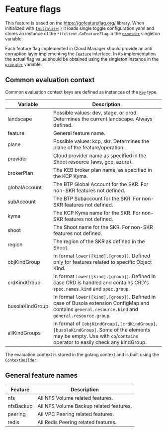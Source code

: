 # Feature flags

This feature is based on the https://gofeatureflag.org/ library. When initialized with [`Initialize()`](./init.go)
it loads single toggle configuration yaml and stores an instance of the `*ffclient.GoFeatureFlag` 
in the [`provider`](./init.go) singleton variable. 

Each feature flag implemented in Cloud Manager should provide an anti corruption layer implementing 
the [`Feature`](./types/types.go) interface. In its implementation the actual flag value should be
obtained using the singleton instance in the [`provider`](./init.go) variable.

## Common evaluation context

Common evaluation context keys are defined as instances of the [`Key`](./types/types.go) type.

| Variable        | Description                                                                                                                                                         |
|-----------------|---------------------------------------------------------------------------------------------------------------------------------------------------------------------|
| landscape       | Possible values: dev, stage, or prod. Determines the current landscape. Always defined.                                                                             |
| feature         | General feature name.                                                                                                                                               |
| plane           | Possible values: kcp, skr. Determines the plane of the feature/operation.                                                                                           |
| provider        | Cloud provider name as specified in the Shoot resource (aws, gcp, azure).                                                                                           |
| brokerPlan      | The KEB broker plan name, as specified in the KCP Kyma.                                                                                                             |
| globalAccount   | The BTP Global Account for the SKR. For non-SKR features not defined.                                                                                               |
| subAccount      | The BTP Subaccount for the SKR. For non-SKR features not defined.                                                                                                   |
| kyma            | The KCP Kyma name for the SKR. For non-SKR features not defined.                                                                                                    |
| shoot           | The Shoot name for the SKR. For non-SKR features not defined.                                                                                                       |
| region          | The region of the SKR as defined in the Shoot.                                                                                                                      |
| objKindGroup    | In format `lower([kind].[group])`. Defined only for features related to specific Object Kind.                                                                       |   
| crdKindGroup    | In format `lower([kind].[group])`. Defined in case CRD is handled and contains CRD's `spec.names.kind` and `spec.group`.                                            |
| busolaKindGroup | In format `lower([kind].[group])`. Defined in case of Busola extension ConfigMap and contains `general.resource.kind` and `general.resource.group`.                 |
| allKindGroups   | In format of `[objKindGroup],[crdKindGroup],[busolaKindGroup]`. Some of the elements may be empty. Use with `co`/`contains` operator to easily check any kindGroup. |

The evaluation context is stored in the golang context and is built using the [`ContextBuilder`](./context.go).

## General feature names

| Feature   | Description                             |
|-----------|-----------------------------------------|
| nfs       | All NFS Volume related features.        |
| nfsBackup | All NFS Volume Backup related features. |
| peering   | All VPC Peering related features.       |
| redis     | All Redis Peering related features.       |

